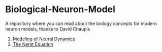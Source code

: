 # Biological-Neuron-Model
A repository where you can read about the biology concepts for modern neuron models, thanks to David Chaupis

1. [Modeling of Neural Dynamics](modelamiento_neuronal_1.pptx)
2. [The Nerst Equation](TheNerstEq.pdf)
